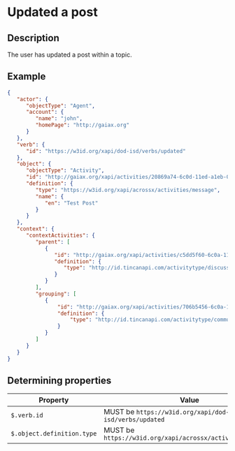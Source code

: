# Updated a post

## Description

The user has updated a post within a topic.

## Example

```json
{
   "actor": {
      "objectType": "Agent",
      "account": {
         "name": "john",
         "homePage": "http://gaiax.org"
      }
   },
   "verb": {
      "id": "https://w3id.org/xapi/dod-isd/verbs/updated"
   },
   "object": {
      "objectType": "Activity",
      "id": "http://gaiax.org/xapi/activities/20869a74-6c0d-11ed-a1eb-0242ac120002",
      "definition": {
         "type": "https://w3id.org/xapi/acrossx/activities/message",
         "name": {
            "en": "Test Post"
         }
      }
   },
   "context": {
      "contextActivities": {
         "parent": [
            {
               "id": "http://gaiax.org/xapi/activities/c5dd5f60-6c0a-11ed-a1eb-0242ac120002",
               "definition": {
                  "type": "http://id.tincanapi.com/activitytype/discussion"
               }
            }
         ],
         "grouping": [
            {
                "id": "http://gaiax.org/xapi/activities/706b5456-6c0a-11ed-a1eb-0242ac120002",
                "definition": {
                    "type": "http://id.tincanapi.com/activitytype/community-site"
                }
            }
         ]
      }
   }
}
```

## Determining properties

| Property | Value |
|---|---|
| `$.verb.id` | MUST be `https://w3id.org/xapi/dod-isd/verbs/updated` |
| `$.object.definition.type` | MUST be `https://w3id.org/xapi/acrossx/activities/message` |
